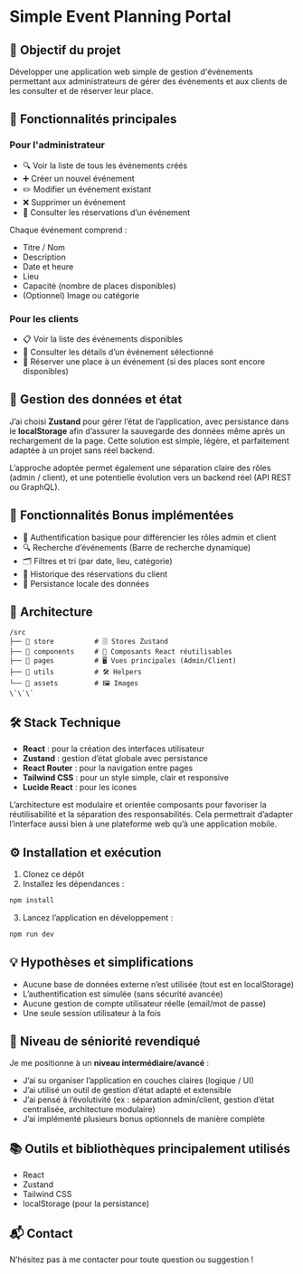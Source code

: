 # Simple Event Planning Portal

## 🎯 Objectif du projet

Développer une application web simple de gestion d'événements permettant aux administrateurs de gérer des événements et aux clients de les consulter et de réserver leur place.

## 🚀 Fonctionnalités principales

### Pour l'administrateur

- 🔍 Voir la liste de tous les événements créés
- ➕ Créer un nouvel événement
- ✏️ Modifier un événement existant
- ❌ Supprimer un événement
- 👥 Consulter les réservations d’un événement

Chaque événement comprend :
- Titre / Nom
- Description
- Date et heure
- Lieu
- Capacité (nombre de places disponibles)
- (Optionnel) Image ou catégorie

### Pour les clients

- 📋 Voir la liste des événements disponibles
- 🔎 Consulter les détails d’un événement sélectionné
- 📝 Réserver une place à un événement (si des places sont encore disponibles)

## 🧠 Gestion des données et état

J’ai choisi **Zustand** pour gérer l’état de l’application, avec persistance dans le **localStorage** afin d’assurer la sauvegarde des données même après un rechargement de la page. Cette solution est simple, légère, et parfaitement adaptée à un projet sans réel backend.

L’approche adoptée permet également une séparation claire des rôles (admin / client), et une potentielle évolution vers un backend réel (API REST ou GraphQL).

## 🌟 Fonctionnalités Bonus implémentées

- 🔐 Authentification basique pour différencier les rôles admin et client
- 🔍 Recherche d’événements (Barre de recherche dynamique)
- 🗂️ Filtres et tri (par date, lieu, catégorie)
- 🧾 Historique des réservations du client
- 💾 Persistance locale des données

## 🧱 Architecture

```plaintext
/src
├── 📁 store          # 🗄 Stores Zustand
├── 📁 components     # 🧩 Composants React réutilisables
├── 📁 pages          # 🖥 Vues principales (Admin/Client)
├── 📁 utils          # 🛠 Helpers
└── 📁 assets         # 🖼 Images
\`\`\`
```

## 🛠 Stack Technique

- **React** : pour la création des interfaces utilisateur
- **Zustand** : gestion d’état globale avec persistance
- **React Router** : pour la navigation entre pages
- **Tailwind CSS** : pour un style simple, clair et responsive
- **Lucide React** : pour les icones

L’architecture est modulaire et orientée composants pour favoriser la réutilisabilité et la séparation des responsabilités. Cela permettrait d’adapter l’interface aussi bien à une plateforme web qu’à une application mobile.

## ⚙️ Installation et exécution

1. Clonez ce dépôt
2. Installez les dépendances :

```bash
npm install
```

3. Lancez l’application en développement :

```bash
npm run dev
```

## 💡 Hypothèses et simplifications

- Aucune base de données externe n’est utilisée (tout est en localStorage)
- L’authentification est simulée (sans sécurité avancée)
- Aucune gestion de compte utilisateur réelle (email/mot de passe)
- Une seule session utilisateur à la fois

## 🧠 Niveau de séniorité revendiqué

Je me positionne à un **niveau intermédiaire/avancé** :

- J’ai su organiser l’application en couches claires (logique / UI)
- J’ai utilisé un outil de gestion d’état adapté et extensible
- J’ai pensé à l’évolutivité (ex : séparation admin/client, gestion d’état centralisée, architecture modulaire)
- J’ai implémenté plusieurs bonus optionnels de manière complète

## 📚 Outils et bibliothèques principalement utilisés

- React
- Zustand
- Tailwind CSS
- localStorage (pour la persistance)

## 📬 Contact

N’hésitez pas à me contacter pour toute question ou suggestion !
